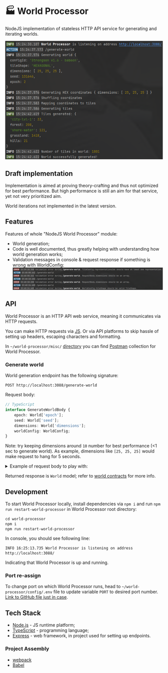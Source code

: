 # 🏭 World Processor

NodeJS implementation of stateless HTTP API service for generating and iterating worlds.

![World Processor console preview](misc/readme-preview-console.png "World Processor console preview")

## Draft implementation

Implementation is aimed at proving theory-crafting and thus not optimized for best performance.
But high performance is still an aim for that service, yet not very prioritized aim.

World iterations not implemented in the latest version.

## Features
Features of whole "NodeJS World Processor" module:

* World generation;
* Code is well documented, thus greatly helping with understanding how world generation works;
* Validation messages in console & request response if something is wrong with WorldConfig:
![World Processor validation error preview](misc/readme-validation-error-preview.png "World Processor validation error preview")

## API
World Processor is an HTTP API web service, meaning it communicates via HTTP requests.

You can make HTTP requests via [JS](https://developer.mozilla.org/en-US/docs/Web/API/Fetch_API). Or via API platforms
to skip hassle of setting up headers, escaping characters and formatting.

In `~/world-processor/misc/` [directory](https://github.com/Max-Dov/strongson/blob/main/world-processor/misc/Strongson%20World%20Processor%20(NodeJS)%20API.postman_collection.json)
you can find [Postman](https://www.postman.com) collection for World Processor.

### Generate world
World generation endpoint has the following signature:
```
POST http://localhost:3088/generate-world
```

Request body:

```typescript
// TypeScript
interface GenerateWorldBody {
    epoch: World['epoch'];
    seed: World['seed'];
    dimensions: World['dimensions'];
    worldConfig: WorldConfig;
}
```
Note: try keeping dimensions around `10` number for best performance (<1 sec to generate world). As example, dimensions like `[25, 25, 25]` would make request to hang for 5 seconds.

<details> 
  <summary>Example of request body to play with:</summary>

```JSON
{
  "dimensions": [
    10,
    10,
    10
  ],
  "epoch": 2,
  "seed": 131646,
  "worldConfig":
  {
    "tileShape": "HEXAGONAL",
    "id": "Strongson v1.6 - baboon",
    "tiles": [
      {
        "id": "grassland",
        "representationsIds": [
          "0",
          "1",
          "2",
          "3",
          "4",
          "5"
        ],
        "mutationChance": 1,
        "mutationWeight": 1
      },
      {
        "id": "hills",
        "neighbors": [
          {
            "configId": "hills",
            "neighborConfigId": "city-lvl-1",
            "maxAmount": 0,
            "maxDistance": 10
          },
          {
            "configId": "hills",
            "neighborConfigId": "hills",
            "maxAmount": 10,
            "maxDistance": 20
          }
        ],
        "representationsIds": [
          "0",
          "1",
          "2",
          "3",
          "4",
          "5"
        ],
        "mutationChance": 1,
        "mutationWeight": 2,
        "crowdWeightMultiplier": 3,
        "crowdWeightMultiplierRadius": 3,
        "minAge": 5
      },
      {
        "id": "forest",
        "neighbors": [
          {
            "configId": "forest",
            "neighborConfigId": "city-lvl-1",
            "maxAmount": 0,
            "maxDistance": 5
          },
          {
            "configId": "forest",
            "neighborConfigId": "forest",
            "maxAmount": 40,
            "maxDistance": 15
          }
        ],
        "representationsIds": [
          "0",
          "1",
          "2",
          "3",
          "4",
          "5"
        ],
        "mutationChance": 1,
        "mutationWeight": 2,
        "crowdWeightMultiplier": 3,
        "crowdWeightMultiplierRadius": 3,
        "minAge": 5
      },
      {
        "id": "city-lvl-1",
        "neighbors": [
          {
            "configId": "city-lvl-1",
            "neighborConfigId": "city-lvl-1",
            "maxAmount": 15,
            "maxDistance": 30
          },
          {
            "configId": "city-lvl-1",
            "neighborConfigId": "mountain",
            "maxDistance": 3,
            "maxAmount": 0
          },
          {
            "configId": "city-lvl-1",
            "neighborConfigId": "hills",
            "maxAmount": 0,
            "maxDistance": 5
          },
          {
            "configId": "city-lvl-1",
            "neighborConfigId": "forest",
            "maxAmount": 0,
            "maxDistance": 5
          }
        ],
        "representationsIds": [
          "0",
          "1",
          "2",
          "3",
          "4",
          "5",
          "6",
          "7"
        ],
        "mutationChance": 1,
        "mutationWeight": 5,
        "crowdWeightMultiplier": 3,
        "crowdWeightMultiplierRadius": 1,
        "neighborsMutationMultiplier": 2,
        "neighborsMutationMultiplierRadius": 1,
        "maxAge": 8
      },
      {
        "id": "shore-water",
        "neighbors": [
          {
            "configId": "shore-water",
            "neighborConfigId": "mountains",
            "maxAmount": 0,
            "maxDistance": 3
          },
          {
            "configId": "shore-water",
            "maxAmount": 30,
            "maxDistance": 20,
            "neighborConfigId": "shore-water"
          }
        ],
        "mutationChance": 1,
        "minAge": 10,
        "mutationWeight": 2,
        "neighborsMutationMultiplier": 5,
        "neighborsMutationMultiplierRadius": 1,
        "representationsIds": [
          "0",
          "1",
          "2",
          "3",
          "4",
          "5"
        ],
        "crowdWeightMultiplier": 3,
        "crowdWeightMultiplierRadius": 3
      },
      {
        "id": "mountains",
        "neighbors": [
          {
            "configId": "mountains",
            "neighborConfigId": "hills",
            "minAmount": 3,
            "maxDistance": 1
          }
        ],
        "mutationChance": 1,
        "minAge": 20,
        "mutationWeight": 30,
        "neighborsMutationMultiplier": 3,
        "neighborsMutationMultiplierRadius": 2,
        "representationsIds": [
          "0",
          "1",
          "2",
          "3",
          "4",
          "5"
        ]
      }
    ]
  }
}
```

</details>

Returned response is `World` model; refer to [world contracts](https://github.com/Max-Dov/strongson/blob/main/notes/contracts.md#world-contracts) for more info.

## Development
To start World Processor locally, install dependencies via `npm i` and run `npm run restart-world-processor` in World Processor root directory:
```
cd world-processor
npm i
npm run restart-world-processor
```
In console, you should see following line:
```
INFO 16:25:13.735 World Processor is listening on address http://localhost:3088/
```
Indicating that World Processor is up and running.

### Port re-assign

To change port on which World Processor runs, head to `~/world-processor/config/.env` file 
to update variable `PORT` to desired port number.
[Link to GitHub file just in case](https://github.com/Max-Dov/strongson/blob/main/world-processor/config/.env).

## Tech Stack

* [Node.js](https://nodejs.org/en/) - JS runtime platform;
* [TypeScript](https://www.typescriptlang.org/) - programming language;
* [Express](https://expressjs.com) - web framework, in project used for setting up endpoints.

### Project Assembly
* [webpack](https://webpack.js.org/)
* [Babel](https://babeljs.io/)